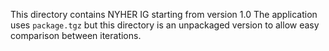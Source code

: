 This directory contains NYHER IG starting from version 1.0
The application uses `package.tgz`  but this directory is an unpackaged version to allow easy comparison between iterations. 